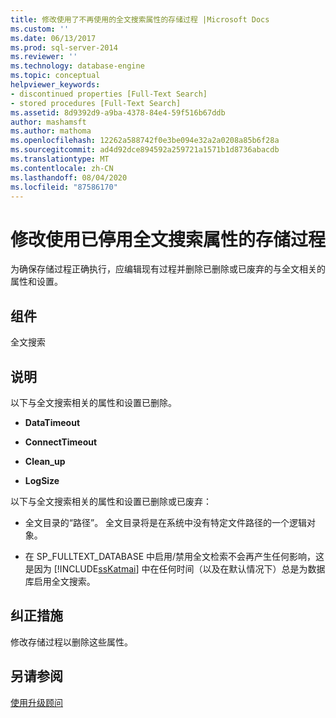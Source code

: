 ```yaml
---
title: 修改使用了不再使用的全文搜索属性的存储过程 |Microsoft Docs
ms.custom: ''
ms.date: 06/13/2017
ms.prod: sql-server-2014
ms.reviewer: ''
ms.technology: database-engine
ms.topic: conceptual
helpviewer_keywords:
- discontinued properties [Full-Text Search]
- stored procedures [Full-Text Search]
ms.assetid: 8d9392d9-a9ba-4378-84e4-59f516b67ddb
author: mashamsft
ms.author: mathoma
ms.openlocfilehash: 12262a588742f0e3be094e32a2a0208a85b6f28a
ms.sourcegitcommit: ad4d92dce894592a259721a1571b1d8736abacdb
ms.translationtype: MT
ms.contentlocale: zh-CN
ms.lasthandoff: 08/04/2020
ms.locfileid: "87586170"
---
```

# <a name="modify-stored-procedures-that-use-discontinued-full-text-search-properties"></a>修改使用已停用全文搜索属性的存储过程
  为确保存储过程正确执行，应编辑现有过程并删除已删除或已废弃的与全文相关的属性和设置。  
  
## <a name="component"></a>组件  
 全文搜索  
  
## <a name="description"></a>说明  
 以下与全文搜索相关的属性和设置已删除。  
  
-   **DataTimeout**  
  
-   **ConnectTimeout**  
  
-   **Clean_up**  
  
-   **LogSize**  
  
 以下与全文搜索相关的属性和设置已删除或已废弃：  
  
-   全文目录的“路径”。 全文目录将是在系统中没有特定文件路径的一个逻辑对象。  
  
-   在 SP_FULLTEXT_DATABASE 中启用/禁用全文检索不会再产生任何影响，这是因为 [!INCLUDE[ssKatmai](../../includes/sskatmai-md.md)] 中在任何时间（以及在默认情况下）总是为数据库启用全文搜索。  
  
## <a name="corrective-action"></a>纠正措施  
 修改存储过程以删除这些属性。  
  
## <a name="see-also"></a>另请参阅  
 [使用升级顾问](../../../2014/sql-server/install/working-with-upgrade-advisor.md)  
  
  

